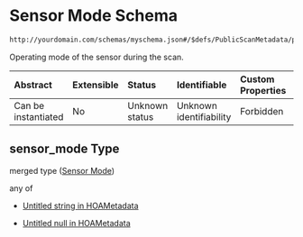 # Sensor Mode Schema

```txt
http://yourdomain.com/schemas/myschema.json#/$defs/PublicScanMetadata/properties/sensor_mode
```

Operating mode of the sensor during the scan.

| Abstract            | Extensible | Status         | Identifiable            | Custom Properties | Additional Properties | Access Restrictions | Defined In                                                                   |
| :------------------ | :--------- | :------------- | :---------------------- | :---------------- | :-------------------- | :------------------ | :--------------------------------------------------------------------------- |
| Can be instantiated | No         | Unknown status | Unknown identifiability | Forbidden         | Allowed               | none                | [metadata-schema.json\*](../out/metadata-schema.json "open original schema") |

## sensor_mode Type

merged type ([Sensor Mode](metadata-schema-defs-publicscanmetadata-properties-sensor-mode.md))

any of

- [Untitled string in HOAMetadata](metadata-schema-defs-publicscanmetadata-properties-sensor-mode-anyof-0.md "check type definition")

- [Untitled null in HOAMetadata](metadata-schema-defs-publicscanmetadata-properties-sensor-mode-anyof-1.md "check type definition")
